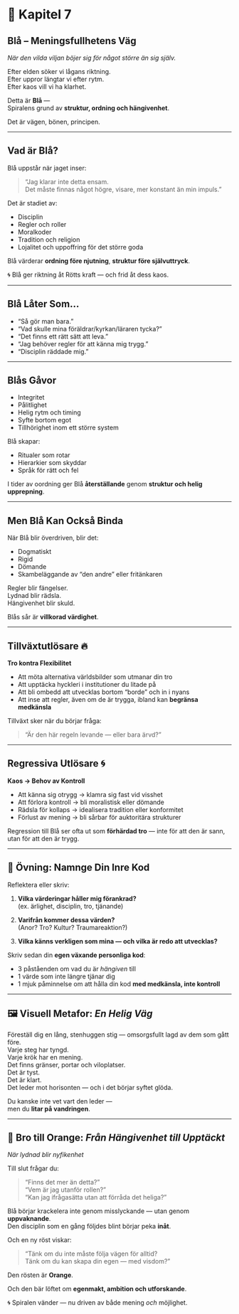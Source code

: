 # 🔷 Kapitel 7  
## **Blå – Meningsfullhetens Väg**  
*När den vilda viljan böjer sig för något större än sig själv.*

Efter elden söker vi lågans riktning.  
Efter uppror längtar vi efter rytm.  
Efter kaos vill vi ha klarhet.

Detta är **Blå** —  
Spiralens grund av **struktur, ordning och hängivenhet**.

Det är vägen, bönen, principen.

---

## Vad är Blå?

Blå uppstår när jaget inser:  
> “Jag klarar inte detta ensam.  
> Det måste finnas något högre, visare, mer konstant än min impuls.”

Det är stadiet av:
- Disciplin  
- Regler och roller  
- Moralkoder  
- Tradition och religion  
- Lojalitet och uppoffring för det större goda

Blå värderar **ordning före njutning**, **struktur före självuttryck**.

🌀 Blå ger riktning åt Rötts kraft — och frid åt dess kaos.

---

## Blå Låter Som…

- “Så gör man bara.”  
- “Vad skulle mina föräldrar/kyrkan/läraren tycka?”  
- “Det finns ett rätt sätt att leva.”  
- “Jag behöver regler för att känna mig trygg.”  
- “Disciplin räddade mig.”

---

## Blås Gåvor

- Integritet  
- Pålitlighet  
- Helig rytm och timing  
- Syfte bortom egot  
- Tillhörighet inom ett större system

Blå skapar:
- Ritualer som rotar  
- Hierarkier som skyddar  
- Språk för rätt och fel

I tider av oordning ger Blå **återställande** genom **struktur och helig upprepning**.

---

## Men Blå Kan Också Binda

När Blå blir överdriven, blir det:
- Dogmatiskt  
- Rigid  
- Dömande  
- Skambeläggande av “den andre” eller fritänkaren

Regler blir fängelser.  
Lydnad blir rädsla.  
Hängivenhet blir skuld.

Blås sår är **villkorad värdighet**.

---

## Tillväxtutlösare 🔥  
**Tro kontra Flexibilitet**

- Att möta alternativa världsbilder som utmanar din tro  
- Att upptäcka hyckleri i institutioner du litade på  
- Att bli ombedd att utvecklas bortom “borde” och in i nyans  
- Att inse att regler, även om de är trygga, ibland kan **begränsa medkänsla**

Tillväxt sker när du börjar fråga:  
> “Är den här regeln levande — eller bara ärvd?”

---

## Regressiva Utlösare 🌀  
**Kaos → Behov av Kontroll**

- Att känna sig otrygg → klamra sig fast vid visshet  
- Att förlora kontroll → bli moralistisk eller dömande  
- Rädsla för kollaps → idealisera tradition eller konformitet  
- Förlust av mening → bli sårbar för auktoritära strukturer

Regression till Blå ser ofta ut som **förhärdad tro** — inte för att den är sann, utan för att den är trygg.

---

## 🧭 Övning: Namnge Din Inre Kod

Reflektera eller skriv:

1. **Vilka värderingar håller mig förankrad?**  
   (ex. ärlighet, disciplin, tro, tjänande)

2. **Varifrån kommer dessa värden?**  
   (Anor? Tro? Kultur? Traumareaktion?)

3. **Vilka känns verkligen som mina — och vilka är redo att utvecklas?**

Skriv sedan din **egen växande personliga kod**:  
- 3 påståenden om vad du är *hängiven* till  
- 1 värde som inte längre tjänar dig  
- 1 mjuk påminnelse om att hålla din kod **med medkänsla, inte kontroll**

---

## 🖼️ Visuell Metafor: *En Helig Väg*

Föreställ dig en lång, stenhuggen stig — omsorgsfullt lagd av dem som gått före.  
Varje steg har tyngd.  
Varje krök har en mening.  
Det finns gränser, portar och viloplatser.  
Det är tyst.  
Det är klart.  
Det leder mot horisonten — och i det börjar syftet glöda.

Du kanske inte vet vart den leder —  
men du **litar på vandringen**.

---

## 🌉 Bro till Orange: *Från Hängivenhet till Upptäckt*  
*När lydnad blir nyfikenhet*

Till slut frågar du:
> “Finns det mer än detta?”  
> “Vem är jag utanför rollen?”  
> “Kan jag ifrågasätta utan att förråda det heliga?”

Blå börjar krackelera inte genom misslyckande — utan genom **uppvaknande**.  
Den disciplin som en gång följdes blint börjar peka **inåt**.

Och en ny röst viskar:

> “Tänk om du inte måste följa vägen för alltid?  
> Tänk om du kan skapa din egen — med visdom?”

Den rösten är **Orange**.

Och den bär löftet om **egenmakt, ambition och utforskande**.

🌀 Spiralen vänder — nu driven av både mening *och* möjlighet.

